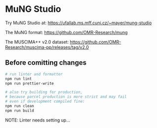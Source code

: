 # MuNG Studio

Try MuNG Studio at: https://ufallab.ms.mff.cuni.cz/~mayer/mung-studio

The MuNG format: https://github.com/OMR-Research/mung

The MUSCIMA++ v2.0 dataset: https://github.com/OMR-Research/muscima-pp/releases/tag/v2.0


## Before comitting changes

```bash
# run linter and formatter
npm run lint
npm run prettier-write

# also try building for production,
# because parcel production is more strict and may fail
# even if development compiled fine:
npm run clean
npm run build
```

NOTE: Linter needs setting up...
